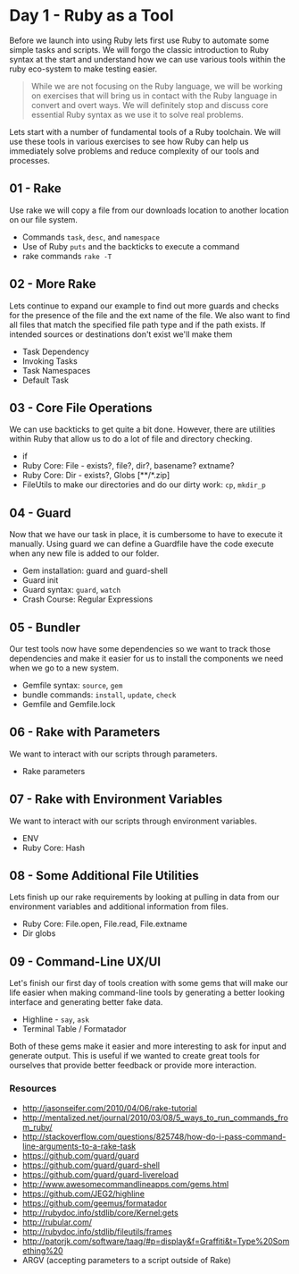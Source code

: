 # Day 1 - Ruby as a Tool

Before we launch into using Ruby lets first use Ruby to automate some simple
tasks and scripts. We will forgo the classic introduction to Ruby syntax at
the start and understand how we can use various tools within the ruby
eco-system to make testing easier.

> While we are not focusing on the Ruby language, we will be working on
> exercises that will bring us in contact with the Ruby language in
> convert and overt ways. We will definitely stop and discuss core essential
> Ruby syntax as we use it to solve real problems.

Lets start with a number of fundamental tools of a Ruby toolchain. We will
use these tools in various exercises to see how Ruby can help us immediately
solve problems and reduce complexity of our tools and processes.

## 01 - Rake

Use rake we will copy a file from our downloads location to another location on
our file system.

* Commands `task`, `desc`, and `namespace`
* Use of Ruby `puts` and the backticks to execute a command
* rake commands `rake -T`

## 02 - More Rake

Lets continue to expand our example to find out more guards and checks for
the presence of the file and the ext name of the file. We also want to find
all files that match the specified file path type and if the path exists. If
intended sources or destinations don't exist we'll make them

* Task Dependency
* Invoking Tasks
* Task Namespaces
* Default Task

## 03 - Core File Operations

We can use backticks to get quite a bit done. However, there are utilities
within Ruby that allow us to do a lot of file and directory checking.

* if
* Ruby Core: File - exists?, file?, dir?, basename? extname?
* Ruby Core: Dir - exists?, Globs [**/*.zip]
* FileUtils to make our directories and do our dirty work: `cp`, `mkdir_p`

## 04 - Guard

Now that we have our task in place, it is cumbersome to have to execute it
manually. Using guard we can define a Guardfile have the code execute when any
new file is added to our folder.

* Gem installation: guard and guard-shell
* Guard init
* Guard syntax: `guard`, `watch`
* Crash Course: Regular Expressions

## 05 - Bundler

Our test tools now have some dependencies so we want to track those dependencies
and make it easier for us to install the components we need when we go to a new
system.

* Gemfile syntax: `source`, `gem`
* bundle commands: `install`, `update`, `check`
* Gemfile and Gemfile.lock

## 06 - Rake with Parameters

We want to interact with our scripts through parameters.

* Rake parameters

## 07 - Rake with Environment Variables

We want to interact with our scripts through environment variables.

* ENV
* Ruby Core: Hash

## 08 - Some Additional File Utilities

Lets finish up our rake requirements by looking at pulling in data from
our environment variables and additional information from files.

* Ruby Core: File.open, File.read, File.extname
* Dir globs

## 09 - Command-Line UX/UI

Let's finish our first day of tools creation with some gems that will make our
life easier when making command-line tools by generating a better looking
interface and generating better fake data.

* Highline - `say`, `ask`
* Terminal Table / Formatador

Both of these gems make it easier and more interesting to ask for input and
generate output. This is useful if we wanted to create great tools for
ourselves that provide better feedback or provide more interaction.

### Resources

* http://jasonseifer.com/2010/04/06/rake-tutorial
* http://mentalized.net/journal/2010/03/08/5_ways_to_run_commands_from_ruby/
* http://stackoverflow.com/questions/825748/how-do-i-pass-command-line-arguments-to-a-rake-task
* https://github.com/guard/guard
* https://github.com/guard/guard-shell
* https://github.com/guard/guard-livereload
* http://www.awesomecommandlineapps.com/gems.html
* https://github.com/JEG2/highline
* https://github.com/geemus/formatador
* http://rubydoc.info/stdlib/core/Kernel:gets
* http://rubular.com/
* http://rubydoc.info/stdlib/fileutils/frames
* http://patorjk.com/software/taag/#p=display&f=Graffiti&t=Type%20Something%20
* ARGV (accepting parameters to a script outside of Rake)
